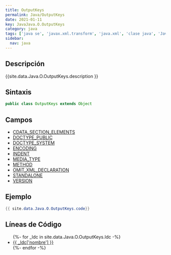 ```yaml
---
title: OutputKeys
permalink: Java/OutputKeys
date: 2021-01-11
key: JavaJava.O.OutputKeys
category: java
tags: ['java se', 'javax.xml.transform', 'java.xml', 'clase java', 'Java 1.4']
sidebar: 
  nav: java
---
```


## Descripción
{{site.data.Java.O.OutputKeys.description }}

## Sintaxis
~~~java
public class OutputKeys extends Object
~~~

## Campos
* [CDATA_SECTION_ELEMENTS](/Java/OutputKeys/CDATA_SECTION_ELEMENTS)
* [DOCTYPE_PUBLIC](/Java/OutputKeys/DOCTYPE_PUBLIC)
* [DOCTYPE_SYSTEM](/Java/OutputKeys/DOCTYPE_SYSTEM)
* [ENCODING](/Java/OutputKeys/ENCODING)
* [INDENT](/Java/OutputKeys/INDENT)
* [MEDIA_TYPE](/Java/OutputKeys/MEDIA_TYPE)
* [METHOD](/Java/OutputKeys/METHOD)
* [OMIT_XML_DECLARATION](/Java/OutputKeys/OMIT_XML_DECLARATION)
* [STANDALONE](/Java/OutputKeys/STANDALONE)
* [VERSION](/Java/OutputKeys/VERSION)

## Ejemplo
~~~java
{{ site.data.Java.O.OutputKeys.code}}
~~~

## Líneas de Código
<ul>
{%- for _ldc in site.data.Java.O.OutputKeys.ldc -%}
   <li>
       <a href="{{_ldc['url'] }}">{{ _ldc['nombre'] }}</a>
   </li>
{%- endfor -%}
</ul>
